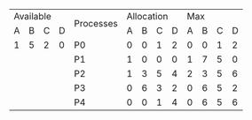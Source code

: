 <table>
  <tr>
    <td colspan="4">
      Available
    </td>
    <td rowspan="2">
      Processes
    </td>
    <td colspan="4">
      Allocation
    </td>
    <td colspan="4">
      Max
    </td>
  </tr>
  <tr>
    <td>
      A
    </td>
    <td>
      B
    </td>
    <td>
      C
    </td>
    <td>
      D
    </td>
    <td>
      A
    </td>
    <td>
      B
    </td>
    <td>
      C
    </td>
    <td>
      D
    </td>
    <td>
      A
    </td>
    <td>
      B
    </td>
    <td>
      C
    </td>
    <td>
      D
    </td>
  </tr>
  <tr>
    <td>
      1
    </td>
    <td>
      5
    </td>
    <td>
      2
    </td>
    <td>
      0
    </td>
    <td>
      P0
    </td>
    <td>
      0
    </td>
    <td>
      0
    </td>
    <td>
      1
    </td>
    <td>
      2
    </td>
    <td>
      0
    </td>
    <td>
      0
    </td>
    <td>
      1
    </td>
    <td>
      2
    </td>
  </tr>
  <tr>
    <td colspan="4">
    </td>
    <td>
      P1
    </td>
    <td>
      1
    </td>
    <td>
      0
    </td>
    <td>
      0
    </td>
    <td>
      0
    </td>
    <td>
      1
    </td>
    <td>
      7
    </td>
    <td>
      5
    </td>
    <td>
      0
    </td>
  </tr>
  <tr>
    <td colspan="4">
    </td>
    <td>
      P2
    </td>
    <td>
      1
    </td>
    <td>
      3
    </td>
    <td>
      5
    </td>
    <td>
      4
    </td>
    <td>
      2
    </td>
    <td>
      3
    </td>
    <td>
      5
    </td>
    <td>
      6
    </td>
  </tr>
  <tr>
    <td colspan="4">
    </td>
    <td>
      P3
    </td>
    <td>
      0
    </td>
    <td>
      6
    </td>
    <td>
      3
    </td>
    <td>
      2
    </td>
    <td>
      0
    </td>
    <td>
      6
    </td>
    <td>
      5
    </td>
    <td>
      2
    </td>
  </tr>
  <tr>
    <td colspan="4">
    </td>
    <td>
      P4
    </td>
    <td>
      0
    </td>
    <td>
      0
    </td>
    <td>
      1
    </td>
    <td>
      4
    </td>
    <td>
      0
    </td>
    <td>
      6
    </td>
    <td>
      5
    </td>
    <td>
      6
    </td>
  </tr>
  <tr>
</table>
